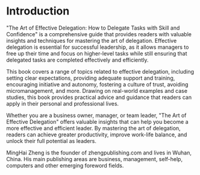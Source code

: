 # Introduction

"The Art of Effective Delegation: How to Delegate Tasks with Skill and Confidence" is a comprehensive guide that provides readers with valuable insights and techniques for mastering the art of delegation. Effective delegation is essential for successful leadership, as it allows managers to free up their time and focus on higher-level tasks while still ensuring that delegated tasks are completed effectively and efficiently.

This book covers a range of topics related to effective delegation, including setting clear expectations, providing adequate support and training, encouraging initiative and autonomy, fostering a culture of trust, avoiding micromanagement, and more. Drawing on real-world examples and case studies, this book provides practical advice and guidance that readers can apply in their personal and professional lives.

Whether you are a business owner, manager, or team leader, "The Art of Effective Delegation" offers valuable insights that can help you become a more effective and efficient leader. By mastering the art of delegation, readers can achieve greater productivity, improve work-life balance, and unlock their full potential as leaders.

MingHai Zheng is the founder of zhengpublishing.com and lives in Wuhan, China. His main publishing areas are business, management, self-help, computers and other emerging foreword fields.
